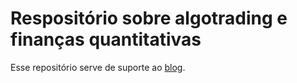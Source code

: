 # Respositório sobre algotrading e finanças quantitativas

Esse repositório serve de suporte ao [blog](https://github.com/geovanyb/algotrading).
